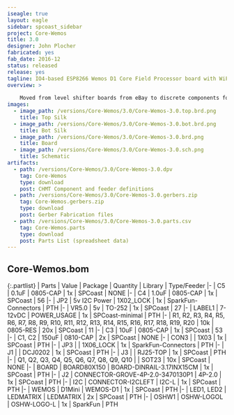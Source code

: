 ```yaml
---
iseagle: true
layout: eagle
sidebar: spcoast_sidebar
project: Core-Wemos
title: 3.0
designer: John Plocher
fabricated: yes
fab_date: 2016-12
status: released
release: yes
tagline: IO4-based ESP8266 Wemos D1 Core Field Processor board with WiFi and I2C
overview: >
    
    Moved from level shifter boards from eBay to discrete components for cost savings and ease of assembly
images:
  - image_path: /versions/Core-Wemos/3.0/Core-Wemos-3.0.top.brd.png
    title: Top Silk
  - image_path: /versions/Core-Wemos/3.0/Core-Wemos-3.0.bot.brd.png
    title: Bot Silk
  - image_path: /versions/Core-Wemos/3.0/Core-Wemos-3.0.brd.png
    title: Board
  - image_path: /versions/Core-Wemos/3.0/Core-Wemos-3.0.sch.png
    title: Schematic
artifacts:
  - path: /versions/Core-Wemos/3.0/Core-Wemos-3.0.dpv
    tag: Core-Wemos
    type: download
    post: CHMT Component and feeder definitions
  - path: /versions/Core-Wemos/3.0/Core-Wemos-3.0.gerbers.zip
    tag: Core-Wemos.gerbers.zip
    type: download
    post: Gerber Fabrication files
  - path: /versions/Core-Wemos/3.0/Core-Wemos-3.0.parts.csv
    tag: Core-Wemos.parts
    type: download
    post: Parts List (spreadsheet data)
---
```


## Core-Wemos.bom

{:.partlist}
| Parts | Value | Package | Quantity | Library | Type/Feeder
|-
| C5 | 0.1uF | 0805-CAP | 1x | SPCoast | NONE
|-
| C4 | 1.0uF | 0805-CAP | 1x | SPCoast | 56
|-
| JP2 | 5v I2C Power | 1X02_LOCK | 1x | SparkFun-Connectors | PTH
|-
| VR5.0 | 5v | TO-252 | 1x | SPCoast | 27
|-
| LABEL1 | 7-12vDC | POWER_USAGE | 1x | SPCoast-minimal | PTH
|-
| R1, R2, R3, R4, R5, R6, R7, R8, R9, R10, R11, R12, R13, R14, R15, R16, R17, R18, R19, R20 | 10k | 0805-RES | 20x | SPCoast | 11
|-
| C3 | 10uF | 0805-CAP | 1x | SPCoast | 53
|-
| C1, C2 | 150uF | 0810-CAP | 2x | SPCoast | NONE
|-
| CON3 |  | 1X03 | 1x | SPCoast | PTH
|-
| JP3 |  | 1X06_LOCK | 1x | SparkFun-Connectors | PTH
|-
| J1 |  | DCJ0202 | 1x | SPCoast | PTH
|-
| J3 |  | RJ25-TOP | 1x | SPCoast | PTH
|-
| Q1, Q2, Q3, Q4, Q5, Q6, Q7, Q8, Q9, Q10 |  | SOT23 | 10x | SPCoast | NONE
|-
| BOARD | BOARD80X150 | BOARD-DINRAIL-3.17INX15CM | 1x | SPCoast | PTH
|-
| J2 | CONNECTOR-GROVE-4P-2.0-3470130P1 | 4P-2.0 | 1x | SPCoast | PTH
|-
| I2C | CONNECTOR-I2CLEFT | I2C-L | 1x | SPCoast | PTH
|-
| WEMOS | D1Mini | WEMOS-D1 | 1x | SPCoast | PTH
|-
| LED1, LED2 | LEDMATRIX | LEDMATRIX | 2x | SPCoast | PTH
|-
| OSHW1 | OSHW-LOGOL | OSHW-LOGO-L | 1x | SparkFun | PTH
